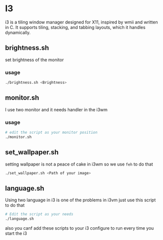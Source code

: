 # I3
i3 is a tiling window manager designed for X11, inspired by wmii and written in C. It supports tiling, stacking, and tabbing layouts, which it handles dynamically.
## brightness.sh
set brightness of the monitor
### usage
````bash
./brightness.sh <Brightness>
````
## monitor.sh
I use two monitor and it needs handler in the i3wm
### usage
````bash
# edit the script as your monitor position
./monitor.sh
````
## set_wallpaper.sh
setting wallpaper is not a peace of cake in i3wm so we use `feh` to do that
````bash
./set_wallpaper.sh <Path of your image>
````
## language.sh
Using two language in i3 is one of the problems in i3vm just use this script to do that
````bash
# Edit the script as your needs
./language.sh
````

also you canf add these scripts to your i3 configure to run every time you start the i3